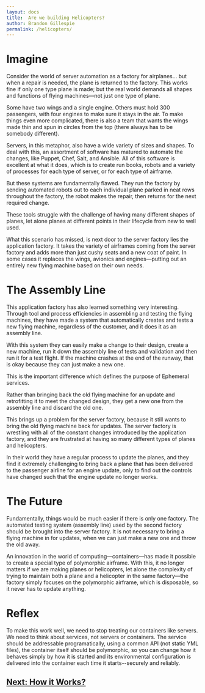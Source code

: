 ```yaml
---
layout: docs
title:  Are we building Helicopters?
author: Brandon Gillespie
permalink: /helicopters/
---
```


# Imagine

Consider the world of server automation as a factory for airplanes… but when a repair is needed, the plane is returned to the factory. This works fine if only one type plane is made; but the real world demands all shapes and functions of flying machines—not just one type of plane.

Some have two wings and a single engine. Others must hold 300 passengers, with four engines to make sure it stays in the air. To make things even more complicated, there is also a team that wants the wings made thin and spun in circles from the top (there always has to be somebody different).

Servers, in this metaphor, also have a wide variety of sizes and shapes. To deal with this, an assortment of software has matured to automate the changes, like Puppet, Chef, Salt, and Ansible. All of this software is excellent at what it does, which is to create run books, robots and a variety of processes for each type of server, or for each type of airframe.

But these systems are fundamentally flawed. They run the factory by sending automated robots out to each individual plane parked in neat rows throughout the factory, the robot makes the repair, then returns for the next required change.

These tools struggle with the challenge of having many different shapes of planes, let alone planes at different points in their lifecycle from new to well used.

What this scenario has missed, is next door to the server factory lies the application factory. It takes the variety of airframes coming from the server factory and adds more than just cushy seats and a new coat of paint. In some cases it replaces the wings, avionics and engines—putting out an entirely new flying machine based on their own needs.

# The Assembly Line

This application factory has also learned something very interesting. Through tool and process efficiencies in assembling and testing the flying machines, they have made a system that automatically creates and tests a new flying machine, regardless of the customer, and it does it as an assembly line.

With this system they can easily make a change to their design, create a new machine, run it down the assembly line of tests and validation and then run it for a test flight. If the machine crashes at the end of the runway, that is okay because they can just make a new one.

This is the important difference which defines the purpose of Ephemeral services.

Rather than bringing back the old flying machine for an update and retrofitting it to meet the changed design, they get a new one from the assembly line and discard the old one.

This brings up a problem for the server factory, because it still wants to bring the old flying machine back for updates. The server factory is wrestling with all of the constant changes introduced by the application factory, and they are frustrated at having so many different types of planes and helicopters.

In their world they have a regular process to update the planes, and they find it extremely challenging to bring back a plane that has been delivered to the passenger airline for an engine update, only to find out the controls have changed such that the engine update no longer works.

# The Future

Fundamentally, things would be much easier if there is only one factory. The automated testing system (assembly line) used by the second factory should be brought into the server factory. It is not necessary to bring a flying machine in for updates, when we can just make a new one and throw the old away.

An innovation in the world of computing—containers—has made it possible to create a special type of polymorphic airframe. With this, it no longer matters if we are making planes or helicopters, let alone the complexity of trying to maintain both a plane and a helicopter in the same factory—the factory simply focuses on the polymorphic airframe, which is disposable, so it never has to update anything.

# Reflex

To make this work well, we need to stop treating our containers like servers.  We need to think about services, not servers or containers.  The service should be addressable programatically, using a common API (not static YML files), the container itself should be polymorphic, so you can change how it behaves simply by how it is started and its environmental configuration is delivered into the container each time it starts--securely and reliably.

## [Next: How it Works?](/docs/)

